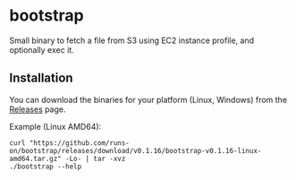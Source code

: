 # bootstrap

Small binary to fetch a file from S3 using EC2 instance profile, and optionally exec it.

## Installation

You can download the binaries for your platform (Linux, Windows) from the [Releases](https://github.com/runs-on/bootstrap/releases/latest) page.

Example (Linux AMD64):

```
curl "https://github.com/runs-on/bootstrap/releases/download/v0.1.16/bootstrap-v0.1.16-linux-amd64.tar.gz" -Lo- | tar -xvz
./bootstrap --help
```
